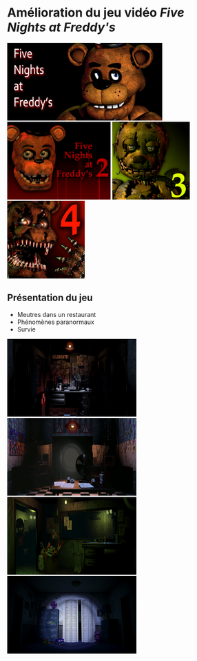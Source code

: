 # Amélioration du jeu vidéo ***Five Nights at Freddy's***
<img src="FNAF.jpg" width="360" height="180">
<img src="FNAF2.png" width="240" height="180">
<img src="FNAF3.png" width="180" height="180">
<img src="FNAF4.jpg" width="180" height="180">

## Présentation du jeu
- Meutres dans un restaurant
- Phénomènes paranormaux 
- Survie

<img src="Office1.png" width="300" height="180">
<img src="Office2.png" width="300" height="180">
<img src="Office3.png" width="300" height="180">
<img src="Bedroom.jpg" width="300" height="180">
